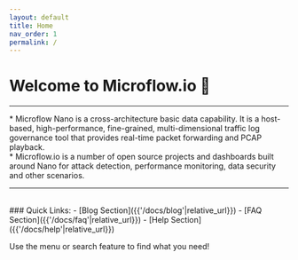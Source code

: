 ```yaml
---  
layout: default  
title: Home  
nav_order: 1  
permalink: /  
---  
```


# Welcome to Microflow.io 🎉  
<hr>
* Microflow Nano is a cross-architecture basic data capability. It is a host-based, high-performance, fine-grained, multi-dimensional traffic log governance tool that provides real-time packet forwarding and PCAP playback.<br>
* Microflow.io is a number of open source projects and dashboards built around Nano for attack detection, performance monitoring, data security and other scenarios.
<hr>
<br>
### Quick Links:  
- [Blog Section]({{'/docs/blog'|relative_url}})  
- [FAQ Section]({{'/docs/faq'|relative_url}})  
- [Help Section]({{'/docs/help'|relative_url}})  

Use the menu or search feature to find what you need!

